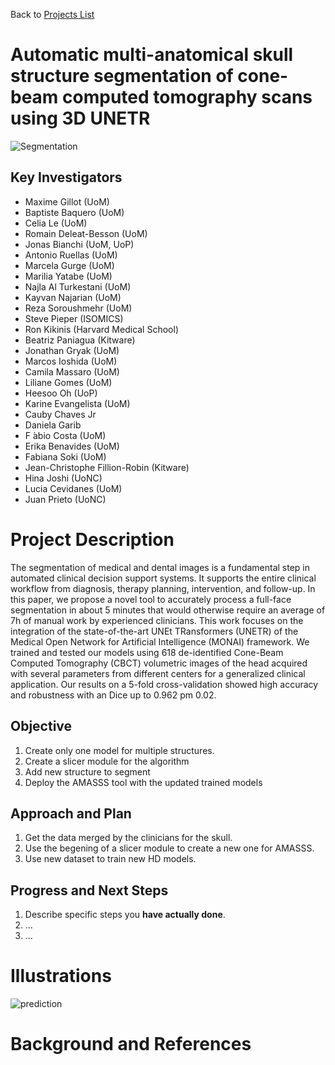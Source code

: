 Back to [Projects List](../../README.md#ProjectsList)

# Automatic multi-anatomical skull structure segmentation of cone-beam computed tomography scans using 3D UNETR
![Segmentation](https://user-images.githubusercontent.com/46842010/172177602-8cbfc188-9715-488a-ad2e-abb8d219536d.png)

## Key Investigators


- Maxime Gillot (UoM)
- Baptiste Baquero (UoM)
- Celia Le (UoM)
- Romain Deleat-Besson (UoM)
- Jonas Bianchi (UoM, UoP)
- Antonio Ruellas (UoM)
- Marcela Gurge (UoM)
- Marilia Yatabe (UoM)
- Najla Al Turkestani (UoM)
- Kayvan Najarian (UoM)
- Reza Soroushmehr (UoM)
- Steve Pieper (ISOMICS)
- Ron Kikinis (Harvard Medical School)
- Beatriz Paniagua (Kitware)
- Jonathan Gryak (UoM)
- Marcos Ioshida (UoM)
- Camila Massaro (UoM)
- Liliane Gomes (UoM)
- Heesoo Oh (UoP)
- Karine Evangelista (UoM)
- Cauby Chaves Jr
- Daniela Garib
- F ́abio Costa (UoM)
- Erika Benavides (UoM)
- Fabiana Soki (UoM)
- Jean-Christophe Fillion-Robin (Kitware)
- Hina Joshi (UoNC)
- Lucia Cevidanes (UoM)
- Juan Prieto (UoNC)


# Project Description

The segmentation of medical and dental images is a fundamental step in automated clinical decision support systems.
It supports the entire clinical workflow from diagnosis, therapy planning, intervention, and follow-up. 
In this paper, we propose a novel tool to accurately process a full-face segmentation in about 5 minutes 
that would otherwise require an average of 7h of manual work by experienced clinicians. 
This work focuses on the integration of the state-of-the-art UNEt TRansformers (UNETR)
of the Medical Open Network for Artificial Intelligence (MONAI) framework. 
We trained and tested our models using 618 de-identified Cone-Beam Computed Tomography (CBCT) volumetric images of the head 
acquired with several parameters from different centers for a generalized clinical application. Our results on a 5-fold cross-validation 
showed high accuracy and robustness with an Dice up to 0.962 pm 0.02.

## Objective

<!-- Describe here WHAT you would like to achieve (what you will have as end result). -->

1. Create only one model for multiple structures.
2. Create a slicer module for the algorithm
4. Add new structure to segment
5. Deploy the AMASSS tool with the updated trained models

## Approach and Plan

<!-- Describe here HOW you would like to achieve the objectives stated above. -->

1. Get the data merged by the clinicians for the skull.
1. Use the begening of a slicer module to create a new one for AMASSS. 
1. Use new dataset to train new HD models.

## Progress and Next Steps

<!-- Update this section as you make progress, describing of what you have ACTUALLY DONE. If there are specific steps that you could not complete then you can describe them here, too. -->

1. Describe specific steps you **have actually done**.
1. ...
1. ...

# Illustrations


![prediction](https://user-images.githubusercontent.com/46842010/172177605-b2e5d91c-3e10-4608-9c2d-1e5f2dfcc261.png)



# Background and References

<!-- If you developed any software, include link to the source code repository. If possible, also add links to sample data, and to any relevant publications. -->
